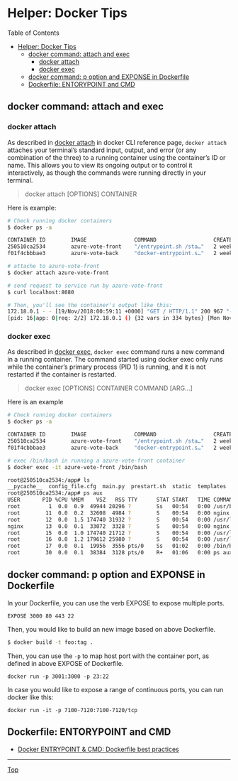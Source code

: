 # Helper: Docker Tips

Table of Contents
<!-- TOC -->
- [Helper: Docker Tips](#helper-docker-tips)
  - [docker command: attach and exec](#docker-command-attach-and-exec)
    - [docker attach](#docker-attach)
    - [docker exec](#docker-exec)
  - [docker command: p option and EXPONSE in Dockerfile](#docker-command-p-option-and-exponse-in-dockerfile)
  - [Dockerfile: ENTORYPOINT and CMD](#dockerfile-entorypoint-and-cmd)

## docker command: attach and exec
### docker attach
As described in [docker attach](https://docs.docker.com/engine/reference/commandline/attach/) in docker CLI reference page, `docker attach` attaches your terminal’s standard input, output, and error (or any combination of the three) to a running container using the container’s ID or name. This allows you to view its ongoing output or to control it interactively, as though the commands were running directly in your terminal.

> docker attach [OPTIONS] CONTAINER

Here is example:
```sh
# Check running docker containers
$ docker ps -a

CONTAINER ID        IMAGE               COMMAND                  CREATED             STATUS              PORTS                           NAMES
250510ca2534        azure-vote-front    "/entrypoint.sh /sta…"   2 weeks ago         Up 2 minutes        443/tcp, 0.0.0.0:8080->80/tcp   azure-vote-front
f01f4cbbbae3        azure-vote-back     "docker-entrypoint.s…"   2 weeks ago         Up 4 minutes        0.0.0.0:3306->3306/tcp          azure-vote-back

# attache to azure-vote-front
$ docker attach azure-vote-front

# send request to service run by azure-vote-front
$ curl localhost:8080

# Then, you'll see the container's output like this:
172.18.0.1 - - [19/Nov/2018:00:59:11 +0000] "GET / HTTP/1.1" 200 967 "-" "curl/7.54.0" "-"
[pid: 16|app: 0|req: 2/2] 172.18.0.1 () {32 vars in 334 bytes} [Mon Nov 19 00:59:11 2018] GET / => generated 967 bytes in 7 msecs (HTTP/1.1 200) 2 headers in 80 bytes (1 switches on core 0)
```
### docker exec

As described in [docker exec](https://docs.docker.com/engine/reference/commandline/exec),
`docker exec` command runs a new command in a running container. The command started using docker exec only runs while the container’s primary process (PID 1) is running, and it is not restarted if the container is restarted.

> docker exec [OPTIONS] CONTAINER COMMAND [ARG...]

Here is an example
```sh
# Check running docker containers
$ docker ps -a

CONTAINER ID        IMAGE               COMMAND                  CREATED             STATUS              PORTS                           NAMES
250510ca2534        azure-vote-front    "/entrypoint.sh /sta…"   2 weeks ago         Up 2 minutes        443/tcp, 0.0.0.0:8080->80/tcp   azure-vote-front
f01f4cbbbae3        azure-vote-back     "docker-entrypoint.s…"   2 weeks ago         Up 4 minutes        0.0.0.0:3306->3306/tcp          azure-vote-back

# exec /bin/bash in running a azure-vote-front container
$ docker exec -it azure-vote-front /bin/bash

root@250510ca2534:/app# ls
__pycache__  config_file.cfg  main.py  prestart.sh  static  templates  uwsgi.ini
root@250510ca2534:/app# ps aux
USER       PID %CPU %MEM    VSZ   RSS TTY      STAT START   TIME COMMAND
root         1  0.0  0.9  49944 20296 ?        Ss   00:54   0:00 /usr/bin/python /usr/bin/supervisord
root        11  0.0  0.2  32608  4984 ?        S    00:54   0:00 nginx: master process /usr/sbin/nginx
root        12  0.0  1.5 174740 31932 ?        S    00:54   0:00 /usr/local/bin/uwsgi --ini /etc/uwsgi/uwsgi.ini --die-on-term --need-app
nginx       13  0.0  0.1  33072  3328 ?        S    00:54   0:00 nginx: worker process
root        15  0.0  1.0 174740 21712 ?        S    00:54   0:00 /usr/local/bin/uwsgi --ini /etc/uwsgi/uwsgi.ini --die-on-term --need-app
root        16  0.0  1.2 179612 25980 ?        S    00:54   0:00 /usr/local/bin/uwsgi --ini /etc/uwsgi/uwsgi.ini --die-on-term --need-app
root        17  0.0  0.1  19956  3556 pts/0    Ss   01:02   0:00 /bin/bash
root        30  0.0  0.1  38384  3128 pts/0    R+   01:06   0:00 ps aux
```

## docker command: p option and EXPONSE in Dockerfile

In your Dockerfile, you can use the verb EXPOSE to expose multiple ports.
```
EXPOSE 3000 80 443 22
```
Then, you would like to build an new image based on above Dockerfile.

```sh
$ docker build -t foo:tag .
```

Then, you can use the `-p` to map host port with the container port, as defined in above EXPOSE of Dockerfile.
```
docker run -p 3001:3000 -p 23:22
```

In case you would like to expose a range of continuous ports, you can run docker like this:
```
docker run -it -p 7100-7120:7100-7120/tcp 
```

## Dockerfile: ENTORYPOINT and CMD

- [Docker ENTRYPOINT & CMD: Dockerfile best practices](https://medium.freecodecamp.org/docker-entrypoint-cmd-dockerfile-best-practices-abc591c30e21)

---
[Top](../README.md)

